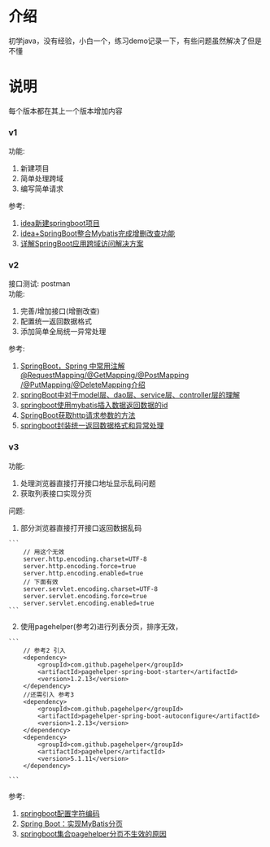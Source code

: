 # 介绍
初学java，没有经验，小白一个，练习demo记录一下，有些问题虽然解决了但是不懂
# 说明
每个版本都在其上一个版本增加内容  
### v1  
功能:
   1. 新建项目
   2. 简单处理跨域
   3. 编写简单请求
   
参考: 
  1. [idea新建springboot项目](https://www.cnblogs.com/swzx-1213/p/12345330.html)  
  2. [idea+SpringBoot整合Mybatis完成增删改查功能](https://blog.csdn.net/wqbs369/article/details/83090517)
  3. [详解SpringBoot应用跨域访问解决方案](https://www.cnblogs.com/xuxiaobai13/p/11950344.html)
  
### v2
接口测试: postman  
功能:    
   1. 完善/增加接口(增删改查)
   2. 配置统一返回数据格式
   3. 添加简单全局统一异常处理  
   
参考:  
   1. [SpringBoot，Spring 中常用注解@RequestMapping/@GetMapping/@PostMapping /@PutMapping/@DeleteMapping介绍](https://www.cnblogs.com/m2492565210/p/10652967.html)
   2. [springBoot中对于model层、dao层、service层、controller层的理解](https://blog.csdn.net/mzc_love/article/details/106564640)
   3. [springboot使用mybatis插入数据返回数据的id](https://blog.csdn.net/qq_37164847/article/details/82016762)
   4. [SpringBoot获取http请求参数的方法](cnblogs.com/wjw1014/p/11611312.html)
   5. [springboot封装统一返回数据格式和异常处理](https://www.pianshen.com/article/234513229/)
### v3  
功能:  
   1. 处理浏览器直接打开接口地址显示乱码问题
   2. 获取列表接口实现分页  
   
问题:  
   1. 部分浏览器直接打开接口返回数据乱码
   
    ```
        // 用这个无效  
        server.http.encoding.charset=UTF-8
        server.http.encoding.force=true
        server.http.encoding.enabled=true  
        // 下面有效
        server.servlet.encoding.charset=UTF-8
        server.servlet.encoding.force=true
        server.servlet.encoding.enabled=true  
    ```
    
   2. 使用pagehelper(参考2)进行列表分页，排序无效，
   
    ```
        // 参考2 引入
        <dependency>
            <groupId>com.github.pagehelper</groupId>
            <artifactId>pagehelper-spring-boot-starter</artifactId>
            <version>1.2.13</version>
        </dependency>
        //还需引入 参考3
        <dependency>
            <groupId>com.github.pagehelper</groupId>
            <artifactId>pagehelper-spring-boot-autoconfigure</artifactId>
            <version>1.2.13</version>
        </dependency>
        <dependency>
            <groupId>com.github.pagehelper</groupId>
            <artifactId>pagehelper</artifactId>
            <version>5.1.11</version>
        </dependency>
        
    ```
   
参考:  
   1. [springboot配置字符编码](https://www.cnblogs.com/quintanliu/p/13428440.html)
   2. [Spring Boot：实现MyBatis分页](https://www.cnblogs.com/xifengxiaoma/p/11027551.html)
   3. [springboot集合pagehelper分页不生效的原因](https://www.cnblogs.com/xd1105/p/10942266.html)
